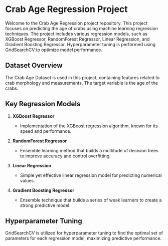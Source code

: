 # Crab Age Regression Project

Welcome to the Crab Age Regression project repository. This project focuses on predicting the age of crabs using machine learning regression techniques. The project includes various regression models, such as XGBoost Regressor, RandomForest Regressor, Linear Regression, and Gradient Boosting Regressor. Hyperparameter tuning is performed using GridSearchCV to optimize model performance.

## Dataset Overview

The Crab Age Dataset is used in this project, containing features related to crab morphology and measurements. The target variable is the age of the crabs.

## Key Regression Models

1. **XGBoost Regressor**
   - Implementation of the XGBoost regression algorithm, known for its speed and performance.

2. **RandomForest Regressor**
   - Ensemble learning method that builds a multitude of decision trees to improve accuracy and control overfitting.

3. **Linear Regression**
   - Simple yet effective linear regression model for predicting numerical values.

4. **Gradient Boosting Regressor**
   - Ensemble technique that builds a series of weak learners to create a strong predictive model.

## Hyperparameter Tuning

GridSearchCV is utilized for hyperparameter tuning to find the optimal set of parameters for each regression model, maximizing predictive performance.